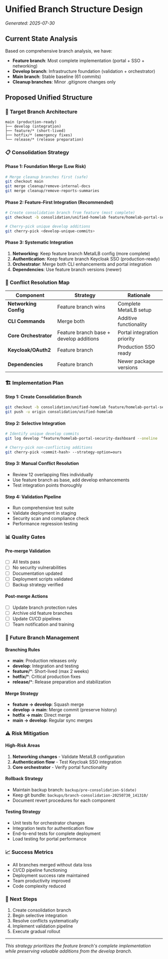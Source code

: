 # Unified Branch Structure Design

*Generated: 2025-07-30*

## Current State Analysis

Based on comprehensive branch analysis, we have:

- **Feature branch**: Most complete implementation (portal + SSO + networking)
- **Develop branch**: Infrastructure foundation (validation + orchestrator)
- **Main branch**: Stable baseline (61 commits)
- **Cleanup branches**: Minor .gitignore changes only

## Proposed Unified Structure

### 🎯 **Target Branch Architecture**

```
main (production-ready)
├── develop (integration)
├── feature/* (short-lived)
├── hotfix/* (emergency fixes)
└── release/* (release preparation)
```

### 📋 **Consolidation Strategy**

#### **Phase 1: Foundation Merge** (Low Risk)

```bash
# Merge cleanup branches first (safe)
git checkout main
git merge cleanup/remove-internal-docs
git merge cleanup/remove-reports-summaries
```

#### **Phase 2: Feature-First Integration** (Recommended)

```bash
# Create consolidation branch from feature (most complete)
git checkout -b consolidation/unified-homelab feature/homelab-portal-security-dashboard

# Cherry-pick unique develop additions
git cherry-pick <develop-unique-commits>
```

#### **Phase 3: Systematic Integration**

1. **Networking**: Keep feature branch MetalLB config (more complete)
2. **Authentication**: Keep feature branch Keycloak SSO (production-ready)
3. **Orchestrator**: Merge both CLI enhancements and portal integration
4. **Dependencies**: Use feature branch versions (newer)

### 🔧 **Conflict Resolution Map**

| Component | Strategy | Rationale |
|-----------|----------|-----------|
| **Networking Config** | Feature branch wins | Complete MetalLB setup |
| **CLI Commands** | Merge both | Additive functionality |
| **Core Orchestrator** | Feature branch base + develop additions | Portal integration priority |
| **Keycloak/OAuth2** | Feature branch | Production SSO ready |
| **Dependencies** | Feature branch | Newer package versions |

### 🏗️ **Implementation Plan**

#### **Step 1: Create Consolidation Branch**

```bash
git checkout -b consolidation/unified-homelab feature/homelab-portal-security-dashboard
git push -u origin consolidation/unified-homelab
```

#### **Step 2: Selective Integration**

```bash
# Identify unique develop commits
git log develop ^feature/homelab-portal-security-dashboard --oneline

# Cherry-pick non-conflicting additions
git cherry-pick <commit-hash> --strategy-option=ours
```

#### **Step 3: Manual Conflict Resolution**

- Review 12 overlapping files individually
- Use feature branch as base, add develop enhancements
- Test integration points thoroughly

#### **Step 4: Validation Pipeline**

- Run comprehensive test suite
- Validate deployment in staging
- Security scan and compliance check
- Performance regression testing

### 📊 **Quality Gates**

#### **Pre-merge Validation**

- [ ] All tests pass
- [ ] No security vulnerabilities
- [ ] Documentation updated
- [ ] Deployment scripts validated
- [ ] Backup strategy verified

#### **Post-merge Actions**

- [ ] Update branch protection rules
- [ ] Archive old feature branches
- [ ] Update CI/CD pipelines
- [ ] Team notification and training

### 🔄 **Future Branch Management**

#### **Branching Rules**

- **main**: Production releases only
- **develop**: Integration and testing
- **feature/***: Short-lived (max 2 weeks)
- **hotfix/***: Critical production fixes
- **release/***: Release preparation and stabilization

#### **Merge Strategy**

- **feature → develop**: Squash merge
- **develop → main**: Merge commit (preserve history)
- **hotfix → main**: Direct merge
- **main → develop**: Regular sync merges

### ⚠️ **Risk Mitigation**

#### **High-Risk Areas**

1. **Networking changes** - Validate MetalLB configuration
2. **Authentication flow** - Test Keycloak SSO integration
3. **Core orchestrator** - Verify portal functionality

#### **Rollback Strategy**

- Maintain backup branch: `backup/pre-consolidation-$(date)`
- Keep git bundle: `backups/branch-consolidation-20250730_141310/`
- Document revert procedures for each component

#### **Testing Strategy**

- Unit tests for orchestrator changes
- Integration tests for authentication flow
- End-to-end tests for complete deployment
- Load testing for portal performance

### 📈 **Success Metrics**

- All branches merged without data loss
- CI/CD pipeline functioning
- Deployment success rate maintained
- Team productivity improved
- Code complexity reduced

### 🚀 **Next Steps**

1. Create consolidation branch
2. Begin selective integration
3. Resolve conflicts systematically
4. Implement validation pipeline
5. Execute gradual rollout

---
*This strategy prioritizes the feature branch's complete implementation while preserving valuable additions from the develop branch.*
